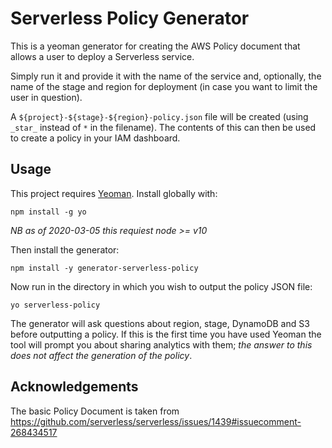 # Serverless Policy Generator

This is a yeoman generator for creating the AWS Policy document that 
allows a user to deploy a Serverless service.

Simply run it and provide it with the name of the service and, optionally,
the name of the stage and region for deployment (in case you want to limit the user
in question).

A `${project}-${stage}-${region}-policy.json` file will be created (using `_star_` instead of `*`
in the filename). The contents of this can then be used to create a policy in your IAM dashboard.

## Usage

This project requires [Yeoman](https://yeoman.io). Install globally with:

```
npm install -g yo
```

_NB as of 2020-03-05 this requiest node >= v10_

Then install the generator:

```
npm install -y generator-serverless-policy
```

Now run in the directory in which you wish to output the policy JSON file:

```
yo serverless-policy
```

The generator will ask questions about region, stage, DynamoDB and S3 before outputting a policy. If this is the first time you have used Yeoman the tool will prompt you about sharing analytics with them; _the answer to this does not affect the generation of the policy_.

## Acknowledgements

The basic Policy Document is taken from https://github.com/serverless/serverless/issues/1439#issuecomment-268434517
